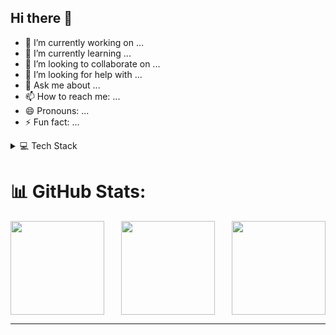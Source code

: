 ## Hi there 👋
- 🔭 I’m currently working on ...
- 🌱 I’m currently learning ...
- 👯 I’m looking to collaborate on ...
- 🤔 I’m looking for help with ...
- 💬 Ask me about ...
- 📫 How to reach me: ...
- 😄 Pronouns: ...
- ⚡ Fun fact: ...

<details>
<summary>💻 Tech Stack</summary>

<div style="display: flex; flex-wrap: wrap; justify-content: space-between; gap: 10px;">

  <img src="https://img.shields.io/badge/c-%2300599C.svg?style=for-the-badge&logo=c&logoColor=white" style="height: 30px;"/>
  <img src="https://img.shields.io/badge/c++-%2300599C.svg?style=for-the-badge&logo=c%2B%2B&logoColor=white" style="height: 30px;"/>
  <img src="https://img.shields.io/badge/css3-%231572B6.svg?style=for-the-badge&logo=css3&logoColor=white" style="height: 30px;"/>
  <img src="https://img.shields.io/badge/java-%23ED8B00.svg?style=for-the-badge&logo=openjdk&logoColor=white" style="height: 30px;"/>
  <img src="https://img.shields.io/badge/kotlin-%237F52FF.svg?style=for-the-badge&logo=kotlin&logoColor=white" style="height: 30px;"/>
  <img src="https://img.shields.io/badge/html5-%23E34F26.svg?style=for-the-badge&logo=html5&logoColor=white" style="height: 30px;"/>
  <img src="https://img.shields.io/badge/python-3670A0?style=for-the-badge&logo=python&logoColor=ffdd54" style="height: 30px;"/>
  <img src="https://img.shields.io/badge/PowerShell-%235391FE.svg?style=for-the-badge&logo=powershell&logoColor=white" style="height: 30px;"/>
  <img src="https://img.shields.io/badge/Windows%20Terminal-%234D4D4D.svg?style=for-the-badge&logo=windows-terminal&logoColor=white" style="height: 30px;"/>
  <img src="https://img.shields.io/badge/yaml-%23ffffff.svg?style=for-the-badge&logo=yaml&logoColor=151515" style="height: 30px;"/>
  <img src="https://img.shields.io/badge/heroku-%23430098.svg?style=for-the-badge&logo=heroku&logoColor=white" style="height: 30px;"/>
  <img src="https://img.shields.io/badge/AWS-%23FF9900.svg?style=for-the-badge&logo=amazon-aws&logoColor=white" style="height: 30px;"/>
  <img src="https://img.shields.io/badge/azure-%230072C6.svg?style=for-the-badge&logo=microsoftazure&logoColor=white" style="height: 30px;"/>
  <img src="https://img.shields.io/badge/chart.js-F5788D.svg?style=for-the-badge&logo=chart.js&logoColor=white" style="height: 30px;"/>
  <img src="https://img.shields.io/badge/express.js-%23404d59.svg?style=for-the-badge&logo=express&logoColor=%2361DAFB" style="height: 30px;"/>
  <img src="https://img.shields.io/badge/Electron-191970?style=for-the-badge&logo=Electron&logoColor=white" style="height: 30px;"/>
  <img src="https://img.shields.io/badge/DJANGO-REST-ff1709?style=for-the-badge&logo=django&logoColor=white&color=ff1709&labelColor=gray" style="height: 30px;"/>
  <img src="https://img.shields.io/badge/django-%23092E20.svg?style=for-the-badge&logo=django&logoColor=white" style="height: 30px;"/>
  <img src="https://img.shields.io/badge/FastAPI-005571?style=for-the-badge&logo=fastapi" style="height: 30px;"/>
  <img src="https://img.shields.io/badge/javafx-%23FF0000.svg?style=for-the-badge&logo=javafx&logoColor=white" style="height: 30px;"/>
  <img src="https://img.shields.io/badge/JWT-black?style=for-the-badge&logo=JSON%20web%20tokens" style="height: 30px;"/>
  <img src="https://img.shields.io/badge/node.js-6DA55F?style=for-the-badge&logo=node.js&logoColor=white" style="height: 30px;"/>
  <img src="https://img.shields.io/badge/NPM-%23CB3837.svg?style=for-the-badge&logo=npm&logoColor=white" style="height: 30px;"/>
  <img src="https://img.shields.io/badge/pnpm-%234a4a4a.svg?style=for-the-badge&logo=pnpm&logoColor=f69220" style="height: 30px;"/>
  <img src="https://img.shields.io/badge/Qt-%23217346.svg?style=for-the-badge&logo=Qt&logoColor=white" style="height: 30px;"/>
  <img src="https://img.shields.io/badge/React_Router-CA4245?style=for-the-badge&logo=react-router&logoColor=white" style="height: 30px;"/>
  <img src="https://img.shields.io/badge/React%20Hook%20Form-%23EC5990.svg?style=for-the-badge&logo=reacthookform&logoColor=white" style="height: 30px;"/>
  <img src="https://img.shields.io/badge/redux-%23593d88.svg?style=for-the-badge&logo=redux&logoColor=white" style="height: 30px;"/>
  <img src="https://img.shields.io/badge/Socket.io-black?style=for-the-badge&logo=socket.io&badgeColor=010101" style="height: 30px;"/>
  <img src="https://img.shields.io/badge/spring-%236DB33F.svg?style=for-the-badge&logo=spring&logoColor=white" style="height: 30px;"/>
  <img src="https://img.shields.io/badge/webpack-%238DD6F9.svg?style=for-the-badge&logo=webpack&logoColor=black" style="height: 30px;"/>
  <img src="https://img.shields.io/badge/yarn-%232C8EBB.svg?style=for-the-badge&logo=yarn&logoColor=white" style="height: 30px;"/>
  <img src="https://img.shields.io/badge/postgres-%23316192.svg?style=for-the-badge&logo=postgresql&logoColor=white" style="height: 30px;"/>
  <img src="https://img.shields.io/badge/MongoDB-%234ea94b.svg?style=for-the-badge&logo=mongodb&logoColor=white" style="height: 30px;"/>
  <img src="https://img.shields.io/badge/figma-%23F24E1E.svg?style=for-the-badge&logo=figma&logoColor=white" style="height: 30px;"/>
  <img src="https://img.shields.io/badge/Gimp-657D8B?style=for-the-badge&logo=gimp&logoColor=FFFFFF" style="height: 30px;"/>
  <img src="https://img.shields.io/badge/git-%23F05033.svg?style=for-the-badge&logo=git&logoColor=white" style="height: 30px;"/>
  <img src="https://img.shields.io/badge/Matplotlib-%23ffffff.svg?style=for-the-badge&logo=Matplotlib&logoColor=black" style="height: 30px;"/>
  <img src="https://img.shields.io/badge/pandas-%23150458.svg?style=for-the-badge&logo=pandas&logoColor=white" style="height: 30px;"/>
  <img src="https://img.shields.io/badge/numpy-%23013243.svg?style=for-the-badge&logo=numpy&logoColor=white" style="height: 30px;"/>
  <img src="https://img.shields.io/badge/github-%23121011.svg?style=for-the-badge&logo=github&logoColor=white" style="height: 30px;"/>
  <img src="https://img.shields.io/badge/Babel-F9DC3e?style=for-the-badge&logo=babel&logoColor=black" style="height: 30px;"/>
  <img src="https://img.shields.io/badge/docker-%230db7ed.svg?style=for-the-badge&logo=docker&logoColor=white" style="height: 30px;"/>
  <img src="https://img.shields.io/badge/ESLint-4B3263?style=for-the-badge&logo=eslint&logoColor=white" style="height: 30px;"/>
  <img src="https://img.shields.io/badge/Postman-FF6C37?style=for-the-badge&logo=postman&logoColor=white" style="height: 30px;"/>
  <img src="https://img.shields.io/badge/Prometheus-E6522C?style=for-the-badge&logo=Prometheus&logoColor=white" style="height: 30px;"/>
  <img src="https://img.shields.io/badge/-Swagger-%23Clojure?style=for-the-badge&logo=swagger&logoColor=white" style="height: 30px;"/>
  <img src="https://img.shields.io/badge/Gradle-02303A.svg?style=for-the-badge&logo=Gradle&logoColor=white" style="height: 30px;"/>
  <img src="https://img.shields.io/badge/jira-%230A0FFF.svg?style=for-the-badge&logo=jira&logoColor=white" style="height: 30px;"/>
  <img src="https://img.shields.io/badge/CMake-%23008FBA.svg?style=for-the-badge&logo=cmake&logoColor=white" style="height: 30px;"/>
  <img src="https://img.shields.io/badge/tor-%237E4798.svg?style=for-the-badge&logo=tor-project&logoColor=white" style="height: 30px;"/>

</div>

</details>


# 📊 GitHub Stats:
<div style="display: flex; justify-content: space-between;">
  <img src="https://github-readme-stats.vercel.app/api?username=muigakelvin&theme=gruvbox&hide_border=false&include_all_commits=false&count_private=false" style="height: 150px; width: auto;" />
  <img src="https://github-readme-streak-stats.herokuapp.com/?user=muigakelvin&theme=gruvbox&hide_border=false" style="height: 150px; width: auto;" />
  <img src="https://github-readme-stats.vercel.app/api/top-langs/?username=muigakelvin&theme=gruvbox&hide_border=false&include_all_commits=false&count_private=false&layout=compact" style="height: 150px; width: auto;" />
</div>

---


